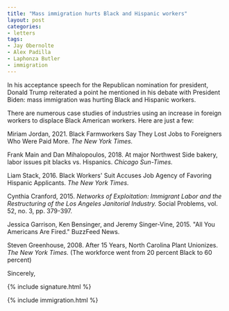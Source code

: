 ```yaml
---
title: "Mass immigration hurts Black and Hispanic workers"
layout: post
categories:
- letters
tags:
- Jay Obernolte
- Alex Padilla
- Laphonza Butler
- immigration
---
```


In his acceptance speech for the Republican nomination for president, Donald Trump reiterated a point he mentioned in his debate with President Biden: mass immigration was hurting Black and Hispanic workers.

There are numerous case studies of industries using an increase in foreign workers to displace Black American workers. Here are just a few:

Miriam Jordan, 2021. Black Farmworkers Say They Lost Jobs to Foreigners Who Were Paid More. *The New York Times.*

Frank Main and Dan Mihalopoulos, 2018. At major Northwest Side bakery, labor issues pit blacks vs. Hispanics. *Chicago Sun-Times.*

Liam Stack, 2016. Black Workers' Suit Accuses Job Agency of Favoring Hispanic Applicants. *The New York Times.*

Cynthia Cranford, 2015. *Networks of Exploitation: Immigrant Labor and the Restructuring of the Los Angeles Janitorial Industry.* Social Problems, vol. 52, no. 3, pp. 379-397.

Jessica Garrison, Ken Bensinger, and Jeremy Singer-Vine, 2015. "All You Americans Are Fired." BuzzFeed News.

Steven Greenhouse, 2008. After 15 Years, North Carolina Plant Unionizes. *The New York Times.* (The workforce went from 20 percent Black to 60 percent)

Sincerely,

{% include signature.html %}

{% include immigration.html %}
